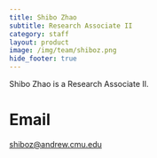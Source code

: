 ```yaml
---
title: Shibo Zhao
subtitle: Research Associate II
category: staff
layout: product
image: /img/team/shiboz.png
hide_footer: true
---
```


Shibo Zhao is a Research Associate II.

# Email #
shiboz@andrew.cmu.edu